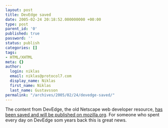 ```yaml
---
layout: post
title: DevEdge saved
date: 2005-02-24 20:18:52.000000000 +00:00
type: post
parent_id: '0'
published: true
password: ''
status: publish
categories: []
tags:
- HTML/XHTML
meta: {}
author:
  login: niklas
  email: niklas@protocol7.com
  display_name: Niklas
  first_name: Niklas
  last_name: Gustavsson
permalink: "/archives/2005/02/24/devedge-saved/"
---
```

The content from DevEdge, the old Netscape web developer resource, [has been saved and will be published on mozilla.org](http://weblogs.mozillazine.org/mitchell/archives/2005/02/devmo_and_deved.html). For someone who spent every day on DevEdge som years back this is great news.

